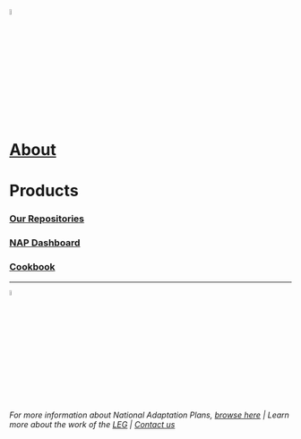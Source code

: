 <img src="https://www.reeep.org/sites/default/files/styles/reeep_large/public/UNFCCC.png?itok=4zFlTp9Z" width=5% height=5%> 

# [About](https://napcentral.netlify.app/open-naps/) 

# Products
### [Our Repositories](https://github.com/napdown)       
### [NAP Dashboard](https://napdown.github.io/O-NAPs-Dashboard/)        
### [Cookbook](https://napdown.github.io/NAPdown/)

-----

<img src="https://live.staticflickr.com/7322/9706194985_796056a56d_n.jpg" width=5% height=5%> 

###### For more information about National Adaptation Plans, [browse here](https://www4.unfccc.int/sites/NAPC/Pages/national-adaptation-plans.aspx)        |           Learn more about the work of the [LEG](https://unfccc.int/LEG)             |            [Contact us](mailto:opennapdown@gmail.com) 


